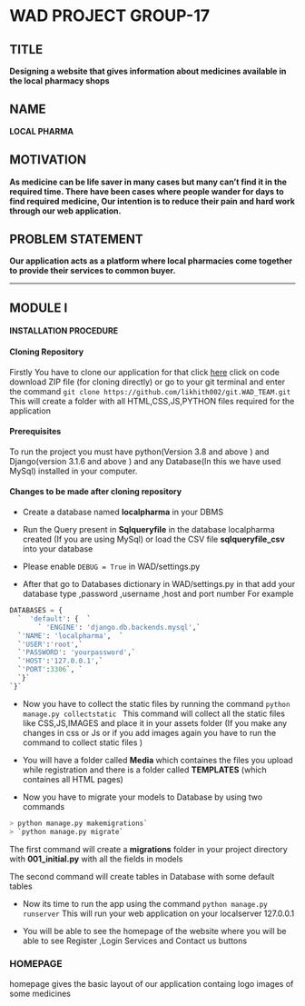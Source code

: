 # WAD PROJECT  GROUP-17

## TITLE    
 **Designing a website that gives information about medicines available in the local** **pharmacy shops**

 
## NAME
 **LOCAL PHARMA**



##  MOTIVATION
**As medicine can be life saver in many cases but many can’t find it in the required time. There have been cases where people wander for days to find required medicine, Our intention is to reduce their pain and hard work through our web application.**




## PROBLEM STATEMENT

**Our application acts as a platform where local pharmacies come together to provide their services to common buyer.**

<hr />


##  MODULE I

#### INSTALLATION  PROCEDURE

#### Cloning Repository
Firstly You have to clone our application for that click [here](https://github.com/likhith002/git.WAD_TEAM.git)  click on code download ZIP file (for cloning directly)  or  go to your git terminal and enter the command 
`git clone https://github.com/likhith002/git.WAD_TEAM.git`
This will create a folder with all HTML,CSS,JS,PYTHON files required  for  the application 

####  Prerequisites
To run the project you must have python(Version 3.8 and above ) and Django(version 3.1.6 and above )  and any Database(In this we have used MySql)  installed in your computer.


#### Changes to be made after cloning repository

 - Create a database named **localpharma** in your DBMS  
 - Run the Query present in **Sqlqueryfile**  in the database localpharma created (If you are using MySql) or load the CSV file **sqlqueryfile_csv** into your database

- Please enable `DEBUG = True` in  WAD/settings.py 
- After that go to Databases dictionary in WAD/settings.py   in that  add your database type ,password ,username ,host and port number
For example
``` py
DATABASES = {  
  `  'default': {  `
       ` 'ENGINE': 'django.db.backends.mysql',`  
  `'NAME': 'localpharma',  `
  `'USER':'root',`  
  `'PASSWORD': 'yourpassword',`  
  `'HOST':'127.0.0.1',`  
  `'PORT':3306`, `
  `}`  
`}`
```


- Now you have to collect the static files by running the command `python manage.py collectstatic `
This command will collect all the static files like CSS,JS,IMAGES and place it in your assets folder (If you make any changes in css or Js or if you  add images again you have to run the command to collect static files )

- You will have a folder called **Media** which containes the files you upload while registration  and there is a folder called **TEMPLATES** (which containes all HTML pages)

- Now you have to migrate your models to Database by using two commands
```  py
> python manage.py makemigrations`
> `python manage.py migrate`
```

The first command will create a **migrations**  folder in your  project directory with **001_initial.py**  with all the fields in models

The second command will create tables in Database with some default tables

- Now its time to run the app  using the command `python manage.py runserver`
This will run your web application on your localserver  127.0.0.1

- You will be able to see the homepage of  the website  where you will be able to see Register ,Login Services and Contact us buttons 

### HOMEPAGE

homepage gives the basic layout of our application containg logo  images of some medicines 
